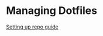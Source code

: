 # Managing Dotfiles

[Setting up repo guide](https://www.atlassian.com/git/tutorials/dotfilesGuide)
